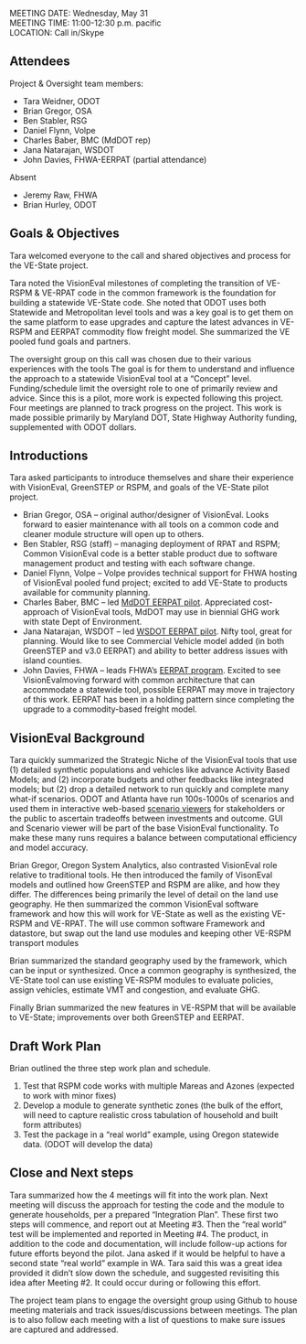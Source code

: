 MEETING DATE:	Wednesday, May 31   
MEETING TIME:	11:00-12:30 p.m. pacific   
LOCATION:	Call in/Skype   

## Attendees
Project & Oversight team members:
  - Tara Weidner, ODOT
  - Brian Gregor, OSA
  - Ben Stabler, RSG
  - Daniel Flynn, Volpe 
  - Charles Baber, BMC (MdDOT rep)
  - Jana Natarajan, WSDOT
  - John Davies, FHWA-EERPAT (partial attendance)

Absent
  - Jeremy Raw, FHWA
  - Brian Hurley, ODOT

## Goals & Objectives
Tara welcomed everyone to the call and shared objectives and process for the VE-State project. 

Tara noted the VisionEval milestones of completing the transition of VE-RSPM & VE-RPAT code in the common framework is the foundation for building a statewide VE-State code.  She noted that ODOT uses both Statewide and Metropolitan level tools and was a key goal is to get them on the same platform to ease upgrades and capture the latest advances in VE-RSPM and EERPAT commodity flow freight model. She summarized the VE pooled fund goals and partners.

The oversight group on this call was chosen due to their various experiences with the tools The goal is for them to understand and influence the approach to a statewide VisionEval tool at a “Concept” level. Funding/schedule limit the oversight role to one of primarily review and advice. Since this is a pilot, more work is expected following this project.  Four meetings are planned to track progress on the project. This work is made possible primarily by Maryland DOT, State Highway Authority funding, supplemented with ODOT dollars.

## Introductions
Tara asked participants to introduce themselves and share  their experience with VisionEval, GreenSTEP or RSPM, and goals of the VE-State pilot project.
  - Brian Gregor, OSA – original author/designer of VisionEval. Looks forward to easier maintenance with all tools on a common code and cleaner module structure will open up to others.
  - Ben Stabler, RSG (staff) – managing deployment of RPAT and RSPM; Common VisionEval code is a better stable product due to software management product and testing with each software change. 
  - Daniel Flynn, Volpe – Volpe provides technical  support for FHWA hosting of VisionEval pooled fund project; excited to add VE-State to products available for community planning. 
  - Charles Baber, BMC  – led [MdDOT EERPAT pilot](https://www.planning.dot.gov/FHWA_tool/Example_Maryland.aspx). Appreciated cost-approach of VisionEval tools, MdDOT may use in biennial GHG work with state Dept of Environment. 
  - Jana Natarajan, WSDOT – led [WSDOT EERPAT pilot](https://www.planning.dot.gov/FHWA_tool/Example_Washington.aspx). Nifty tool, great for planning.  Would like to see Commercial Vehicle model added (in both GreenSTEP and v3.0 EERPAT) and ability to better address issues with island counties.
  - John Davies, FHWA  – leads FHWA’s [EERPAT program](https://www.planning.dot.gov/FHWA_tool/default.aspx). Excited to see VisionEvalmoving forward with common architecture that can accommodate a statewide tool, possible EERPAT may move in trajectory of this work. EERPAT has been in a holding pattern since completing the upgrade to a commodity-based freight model. 

## VisionEval Background 
Tara quickly summarized the Strategic Niche of the VisionEval tools that use (1) detailed synthetic populations and vehicles like advance Activity Based Models; and (2) incorporate budgets and other feedbacks like integrated models; but (2) drop a detailed network to run quickly and complete many what-if scenarios. ODOT and Atlanta have run 100s-1000s of scenarios and used them in interactive web-based [scenario viewers](http://www.oregon.gov/ODOT/Planning/Pages/PTV-SV.aspx?sv=CAMPO) for stakeholders or the public to ascertain tradeoffs between investments and outcome. GUI and Scenario viewer will be part of the base VisionEval functionality. To make these many runs requires a balance between computational efficiency and model accuracy. 

Brian Gregor, Oregon System Analytics, also contrasted VisionEval role relative to traditional tools. He then introduced the family of VisonEval models and outlined how GreenSTEP and RSPM are alike, and how they differ.  The differences being primarily the level of detail on the land use geography. He then summarized the common VisionEval software framework and how this will work for VE-State as well as the existing VE-RSPM and VE-RPAT. The will use common software Framework and datastore, but swap out the land use modules and keeping other VE-RSPM transport modules

Brian summarized the standard geography used by the framework, which can be input or synthesized. Once a common geography is synthesized, the VE-State tool can use existing VE-RSPM modules to evaluate policies, assign vehicles, estimate VMT and congestion, and evaluate GHG.

Finally Brian summarized the new features in VE-RSPM that will be available to VE-State; improvements over both GreenSTEP and EERPAT.

## Draft Work Plan 
Brian outlined the three  step work plan and schedule.  
  1. Test that RSPM code works with multiple Mareas and Azones (expected to work with minor fixes)
  2. Develop a module to generate synthetic zones (the bulk of the effort, will need to capture realistic cross tabulation of household and built form attributes)
  3. Test the package in a “real world” example, using Oregon statewide data.  (ODOT will develop the data)

## Close and Next steps 
Tara summarized how the 4 meetings will fit into the work plan. Next meeting will discuss the approach for testing the code and the module to generate households, per a prepared “Integration Plan”.  These first two steps will commence, and report out at Meeting #3. Then the “real world” test will be implemented and reported in Meeting #4.  The product, in addition to the code and documentation, will include follow-up actions for future efforts beyond the pilot. Jana asked if it would be helpful to have a second state “real world” example in WA.  Tara said this was a great idea provided it didn’t slow down the schedule, and suggested revisiting this idea after Meeting #2. It could occur during or following this effort.

The project team plans to engage the oversight group using Github to house meeting materials and track issues/discussions between meetings.  The plan is to also follow each meeting with a list of questions to make sure issues are captured and addressed. 
